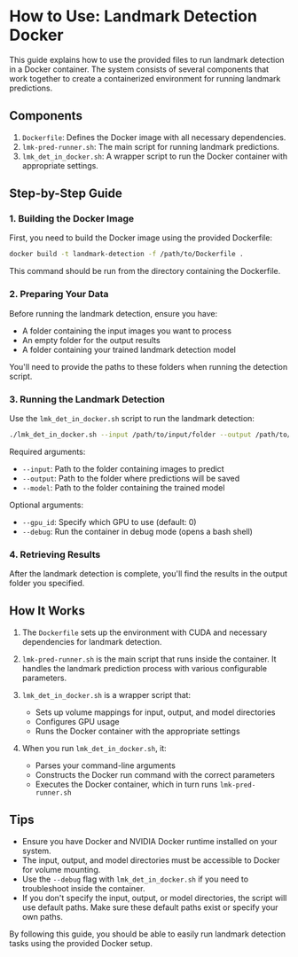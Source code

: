 # How to Use: Landmark Detection Docker

This guide explains how to use the provided files to run landmark detection in a Docker container. The system consists of several components that work together to create a containerized environment for running landmark predictions.

## Components

1. `Dockerfile`: Defines the Docker image with all necessary dependencies.
2. `lmk-pred-runner.sh`: The main script for running landmark predictions.
3. `lmk_det_in_docker.sh`: A wrapper script to run the Docker container with appropriate settings.

## Step-by-Step Guide

### 1. Building the Docker Image

First, you need to build the Docker image using the provided Dockerfile:

```bash
docker build -t landmark-detection -f /path/to/Dockerfile .
```
This command should be run from the directory containing the Dockerfile.

### 2. Preparing Your Data

Before running the landmark detection, ensure you have:

- A folder containing the input images you want to process
- An empty folder for the output results
- A folder containing your trained landmark detection model

You'll need to provide the paths to these folders when running the detection script.

### 3. Running the Landmark Detection

Use the `lmk_det_in_docker.sh` script to run the landmark detection:

```bash
./lmk_det_in_docker.sh --input /path/to/input/folder --output /path/to/output/folder --model /path/to/model/folder
```

Required arguments:
- `--input`: Path to the folder containing images to predict
- `--output`: Path to the folder where predictions will be saved
- `--model`: Path to the folder containing the trained model

Optional arguments:
- `--gpu_id`: Specify which GPU to use (default: 0)
- `--debug`: Run the container in debug mode (opens a bash shell)

### 4. Retrieving Results

After the landmark detection is complete, you'll find the results in the output folder you specified.

## How It Works

1. The `Dockerfile` sets up the environment with CUDA and necessary dependencies for landmark detection.

2. `lmk-pred-runner.sh` is the main script that runs inside the container. It handles the landmark prediction process with various configurable parameters.

3. `lmk_det_in_docker.sh` is a wrapper script that:
   - Sets up volume mappings for input, output, and model directories
   - Configures GPU usage
   - Runs the Docker container with the appropriate settings

4. When you run `lmk_det_in_docker.sh`, it:
   - Parses your command-line arguments
   - Constructs the Docker run command with the correct parameters
   - Executes the Docker container, which in turn runs `lmk-pred-runner.sh`

## Tips

- Ensure you have Docker and NVIDIA Docker runtime installed on your system.
- The input, output, and model directories must be accessible to Docker for volume mounting.
- Use the `--debug` flag with `lmk_det_in_docker.sh` if you need to troubleshoot inside the container.
- If you don't specify the input, output, or model directories, the script will use default paths. Make sure these default paths exist or specify your own paths.

By following this guide, you should be able to easily run landmark detection tasks using the provided Docker setup.

